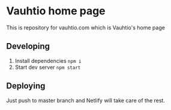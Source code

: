 # Vauhtio home page

This is repository for vauhtio.com which is Vauhtio's home page

## Developing

1. Install dependencies `npm i`
2. Start dev server `npm start`

## Deploying

Just push to master branch and Netlify will take care of the rest.
